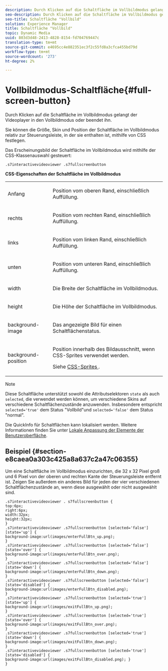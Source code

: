 ```yaml
---
description: Durch Klicken auf die Schaltfläche im Vollbildmodus gelangt der Videoplayer in den Vollbildmodus oder beendet ihn.
seo-description: Durch Klicken auf die Schaltfläche im Vollbildmodus gelangt der Videoplayer in den Vollbildmodus oder beendet ihn.
seo-title: Schaltfläche "Vollbild"
solution: Experience Manager
title: Schaltfläche "Vollbild"
topic: Dynamic Media
uuid: 803d3d48-2413-4828-8154-fd704769447c
translation-type: tm+mt
source-git-commit: e4695cc4e882351ec3f2c55fd8a3cfca455bd79d
workflow-type: tm+mt
source-wordcount: '273'
ht-degree: 2%

---
```



# Vollbildmodus-Schaltfläche{#full-screen-button}

Durch Klicken auf die Schaltfläche im Vollbildmodus gelangt der Videoplayer in den Vollbildmodus oder beendet ihn.

<!--<a id="section_061E550C1C1D4DB2BD663A898895B38C"></a>-->

Sie können die Größe, Skin und Position der Schaltfläche im Vollbildmodus relativ zur Steuerungsleiste, in der sie enthalten ist, mithilfe von CSS festlegen.

Das Erscheinungsbild der Schaltfläche im Vollbildmodus wird mithilfe der CSS-Klassenauswahl gesteuert:

```
.s7interactivevideoviewer .s7fullscreenbutton
```

**CSS-Eigenschaften der Schaltfläche im Vollbildmodus**

<table id="table_C48C56E696304C9BAFEE71BA9EA9A174"> 
 <tbody> 
  <tr> 
   <td colname="col1"> <p> <span class="codeph"> Anfang </span> </p> </td> 
   <td colname="col2"> <p> Position vom oberen Rand, einschließlich Auffüllung. </p> </td> 
  </tr> 
  <tr> 
   <td colname="col1"> <p> <span class="codeph"> rechts </span> </p> </td> 
   <td colname="col2"> <p> Position vom rechten Rand, einschließlich Auffüllung. </p> </td> 
  </tr> 
  <tr> 
   <td colname="col1"> <p> <span class="codeph"> links </span> </p> </td> 
   <td colname="col2"> <p> Position vom linken Rand, einschließlich Auffüllung. </p> </td> 
  </tr> 
  <tr> 
   <td colname="col1"> <p> <span class="codeph"> unten </span> </p> </td> 
   <td colname="col2"> <p>Position vom unteren Rand, einschließlich Auffüllung. </p> </td> 
  </tr> 
  <tr> 
   <td colname="col1"> <p> <span class="codeph"> width </span> </p> </td> 
   <td colname="col2"> <p> Die Breite der Schaltfläche im Vollbildmodus. </p> </td> 
  </tr> 
  <tr> 
   <td colname="col1"> <p> <span class="codeph"> height </span> </p> </td> 
   <td colname="col2"> <p>Die Höhe der Schaltfläche im Vollbildmodus. </p> </td> 
  </tr> 
  <tr> 
   <td colname="col1"> <p> <span class="codeph"> background-image  </span> </p> </td> 
   <td colname="col2"> <p> Das angezeigte Bild für einen Schaltflächenstatus. </p> </td> 
  </tr> 
  <tr> 
   <td colname="col1"> <p> <span class="codeph"> background-position  </span> </p> </td> 
   <td colname="col2"> <p> Position innerhalb des Bildausschnitt, wenn CSS-Sprites verwendet werden. </p> <p>Siehe <a href="../../../c-html5-aem-asset-viewers/c-html5-aem-int-video/c-html5-aem-int-video-customizingviewer/c-html5-aem-int-video-customizingviewer.md#section-9b6d8d601cb441d08214dada7bb4eddc" format="dita" scope="local"> CSS-Sprites </a>. </p> </td> 
  </tr> 
 </tbody> 
</table>

>[!NOTE]
>
>Diese Schaltfläche unterstützt sowohl die Attributselektoren `state` als auch `selected`, die verwendet werden können, um verschiedene Skins auf verschiedene Schaltflächenzustände anzuwenden. Insbesondere entspricht `selected='true'` dem Status &quot;Vollbild&quot;und `selected='false'` dem Status &quot;normal&quot;.

Die QuickInfo für Schaltflächen kann lokalisiert werden. Weitere Informationen finden Sie unter [Lokale Anpassung der Elemente der Benutzeroberfläche](../../../c-html5-aem-asset-viewers/c-html5-aem-int-video/c-html5-aem-int-video-viewer-localization.md#concept-cbfc39344c494eb7b9f6a272cff0cc74).

## Beispiel {#section-e8caea0a303c425a8a637c2a47c06355}

Um eine Schaltfläche im Vollbildmodus einzurichten, die 32 x 32 Pixel groß und 6 Pixel von der oberen und rechten Kante der Steuerungsleiste entfernt ist. Zeigen Sie außerdem ein anderes Bild für jeden der vier verschiedenen Schaltflächenzustände an, wenn diese ausgewählt oder nicht ausgewählt sind.

```
.s7interactivevideoviewer . s7fullscreenbutton { 
top:6px; 
right:6px; 
width:32px; 
height:32px; 
} 
.s7interactivevideoviewer .s7fullscreenbutton [selected='false'][state='up'] { 
background-image:url(images/enterFullBtn_up.png); 
} 
.s7interactivevideoviewer .s7fullscreenbutton [selected='false'][state='over'] {  
background-image:url(images/enterFullBtn_over.png); 
} 
.s7interactivevideoviewer .s7fullscreenbutton [selected='false'][state='down'] {  
background-image:url(images/enterFullBtn_down.png); 
} 
.s7interactivevideoviewer .s7fullscreenbutton [selected='false'][state='disabled'] { 
background-image:url(images/enterFullBtn_disabled.png); 
} 
.s7interactivevideoviewer .s7fullscreenbutton [selected='true'][state='up'] {  
background-image:url(images/exitFullBtn_up.png); 
} 
.s7interactivevideoviewer .s7fullscreenbutton [selected='true'][state='over'] {  
background-image:url(images/exitFullBtn_over.png); 
} 
.s7interactivevideoviewer .s7fullscreenbutton [selected='true'][state='down'] {  
background-image:url(images/exitFullBtn_down.png); 
} 
.s7interactivevideoviewer .s7fullscreenbutton [selected='true'][state='disabled'] {  
background-image:url(images/exitFullBtn_disabled.png); } 
}
```

